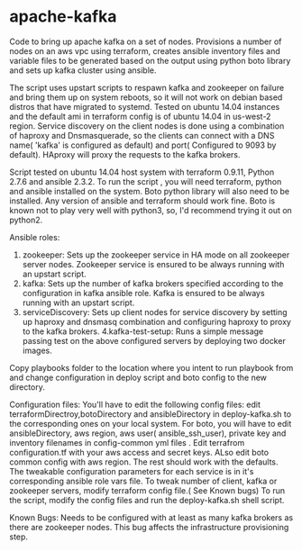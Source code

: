 # apache-kafka
Code to bring up apache kafka on a set of nodes.
Provisions a number of nodes on an aws vpc using terraform, creates ansible inventory files and variable files to be generated based on the output using python boto library and sets up kafka cluster using ansible.

The script uses upstart scripts to respawn kafka and zookeeper on failure and bring them up on system reboots, so it will not work on debian based distros that have migrated to systemd. Tested on ubuntu 14.04 instances and the default ami in terraform config is of ubuntu 14.04 in us-west-2 region. Service discovery on the client nodes is done using a combination of haproxy and Dnsmasquerade, so the clients can connect with a DNS name( 'kafka' is configured as default) and port( Configured to 9093 by default). HAproxy will proxy the requests to the kafka brokers. 

Script tested on ubuntu 14.04 host system with terraform 0.9.11, Python 2.7.6 and ansible 2.3.2.
To run the script , you will need terraform, python and ansible installed on the system. Boto python library will also need to be installed. Any version of ansible and terraform should work fine. Boto is known not to play very well with python3, so, I'd recommend trying it out on python2.

Ansible roles:
1. zookeeper: Sets up the zookeeper service in HA mode on all zookeeper server nodes. Zookeeper service is ensured to be always running with an upstart script.
2. kafka: Sets up the number of kafka brokers specified according to the configuration in kafka ansible role. Kafka is ensured to be always running with an upstart script. 
3. serviceDiscovery: Sets up client nodes for service discovery by setting up haproxy and dnsmasq combination and configuring haproxy to proxy to the kafka brokers.
4.kafka-test-setup: Runs a simple message passing test on the above configured servers by deploying two docker images.

Copy playbooks folder to the location where you intent to run playbook from and change configuration in deploy script and boto config to the new directory.

Configuration files:
You'll have to edit the following config files:
edit terraformDirectroy,botoDirectory and ansibleDirectory in deploy-kafka.sh to the corresponding ones on your local system.
For boto, you will have to edit ansibleDirectory, aws region, aws user( ansible_ssh_user), private key and inventory filenames in config-common yml files .
Edit terrafrom configuration.tf with your aws access and secret keys. ALso edit boto common config with aws region.
The rest should work with the defaults.
The tweakable configuration parameters for each service is in it's corresponding ansible role vars file.
To tweak number of client, kafka or zookeeper servers, modify terraform config file.( See Known bugs)
To run the script, modify the config files and run the deploy-kafka.sh shell script.

Known Bugs:
Needs to be configured with at least as many kafka brokers as there are zookeeper nodes. This bug affects the infrastructure provisioning step.  


